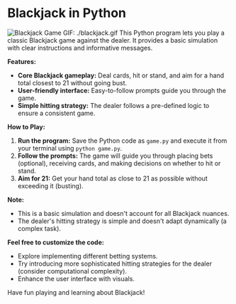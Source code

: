 # Blackjack in Python

![Blackjack Game GIF: ./blackjack.gif](./blackjack.gif) This Python program lets you play a classic Blackjack game against the dealer. It provides a basic simulation with clear instructions and informative messages.

**Features:**

- **Core Blackjack gameplay:** Deal cards, hit or stand, and aim for a hand total closest to 21 without going bust.
- **User-friendly interface:** Easy-to-follow prompts guide you through the game.
- **Simple hitting strategy:** The dealer follows a pre-defined logic to ensure a consistent game.

**How to Play:**

1. **Run the program:** Save the Python code as `game.py` and execute it from your terminal using `python game.py`.
2. **Follow the prompts:** The game will guide you through placing bets (optional), receiving cards, and making decisions on whether to hit or stand.
3. **Aim for 21:** Get your hand total as close to 21 as possible without exceeding it (busting).

**Note:**

- This is a basic simulation and doesn't account for all Blackjack nuances.
- The dealer's hitting strategy is simple and doesn't adapt dynamically (a complex task).

**Feel free to customize the code:**

- Explore implementing different betting systems.
- Try introducing more sophisticated hitting strategies for the dealer (consider computational complexity).
- Enhance the user interface with visuals.

Have fun playing and learning about Blackjack!

